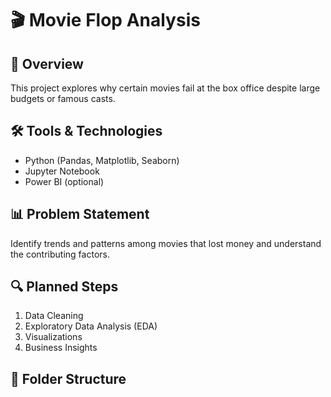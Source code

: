 # 🎬 Movie Flop Analysis

## 📌 Overview
This project explores why certain movies fail at the box office despite large budgets or famous casts.

## 🛠️ Tools & Technologies
- Python (Pandas, Matplotlib, Seaborn)
- Jupyter Notebook
- Power BI (optional)

## 📊 Problem Statement
Identify trends and patterns among movies that lost money and understand the contributing factors.

## 🔍 Planned Steps
1. Data Cleaning
2. Exploratory Data Analysis (EDA)
3. Visualizations
4. Business Insights

## 📁 Folder Structure
